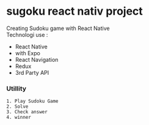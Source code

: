 # sugoku react nativ project

Creating Sudoku game with React Native \
Technologi use :
* React Native 
* with Expo
* React Navigation
* Redux
* 3rd Party API

### Utillity
```
1. Play Sudoku Game
2. Solve 
3. Check answer
4. winner
```